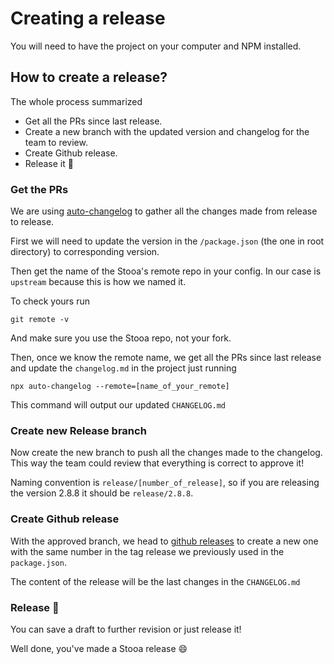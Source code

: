 # Creating a release

You will need to have the project on your computer and NPM installed.

## How to create a release?

The whole process summarized 

- Get all the PRs since last release.
- Create a new branch with the updated version and changelog for the team to review.
- Create Github release.
- Release it 🎉

### Get the PRs
We are using [auto-changelog](https://github.com/cookpete/auto-changelog) to gather all the changes made from release to release.

First we will need to update the version in the `/package.json` (the one in root directory) to corresponding version.

Then get the name of the Stooa's remote repo in your config. In our case is `upstream` because this is how we named it.

To check yours run
```batch
git remote -v
```
And make sure you use the Stooa repo, not your fork.


Then, once we know the remote name, we get all the PRs since last release and update the `changelog.md` in the project just running

```batch
npx auto-changelog --remote=[name_of_your_remote]
```

This command will output our updated `CHANGELOG.md`

### Create new Release branch

Now create the new branch to push all the changes made to the changelog. This way the team could review that everything is correct to approve it!

Naming convention is `release/[number_of_release]`, so if you are releasing the version 2.8.8 it should be `release/2.8.8`. 
### Create Github release

With the approved branch, we head to [github releases](https://github.com/Stooa/Stooa/releases) to create a new one with the same number in the tag release we previously used in the `package.json`. 

The content of the release will be the last changes in the `CHANGELOG.md`

### Release 🎉
You can save a draft to further revision or just release it!

Well done, you've made a Stooa release 😄
